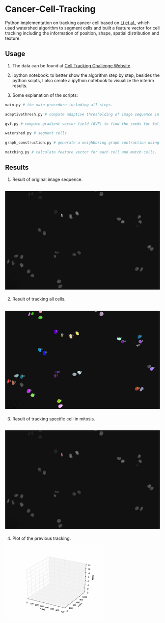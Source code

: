 # Cancer-Cell-Tracking
Python implementation on tracking cancer cell based on [Li et al.](https://www.ncbi.nlm.nih.gov/pubmed/19643704), which used watershed algorithm to segment cells and built a feature vector for cell tracking including the information of position, shape, spatial distribution and texture.  

## Usage
1. The data can be found at [Cell Tracking Challenge Website](http://www.codesolorzano.com/Challenges/CTC/Datasets.html). 

2. ipython notebook: to better show the algorithm step by step, besides the python scipts, I also create a ipython notebook to visualize the interim results.

3. Some explanation of the scripts:
```Python
main.py # the main procedure including all steps.
```
```Python
adaptivethresh.py # compute adaptive thresholding of image sequence in order to generate binary image for Nuclei segmentation.
```
```Python
gvf.py # compute gradient vector field (GVF) to find the seeds for following watershed.
```
```Python
watershed.py # segment cells
```
```Python
graph_construction.py # generate a neighboring graph contraction using Delaunary Triangulation.
```
```Python
matching.py # calculate feature vector for each cell and match cells. 
```

## Results
1. Result of original image sequence. 

![ ](images/nomolizedimg.gif "Result of original image sequence")
----

2. Result of tracking all cells. 

![ ](images/enhance_images.gif "Result of tracking all cells")
----

3. Result of tracking specific cell in mitosis. 

![ ](images/mitosis_final.gif "Result of tracking specific cell in mitosis")
----

4. Plot of the previous tracking. 

![ ](images/plotimg.gif "Plot of tracking the mitosis cell")